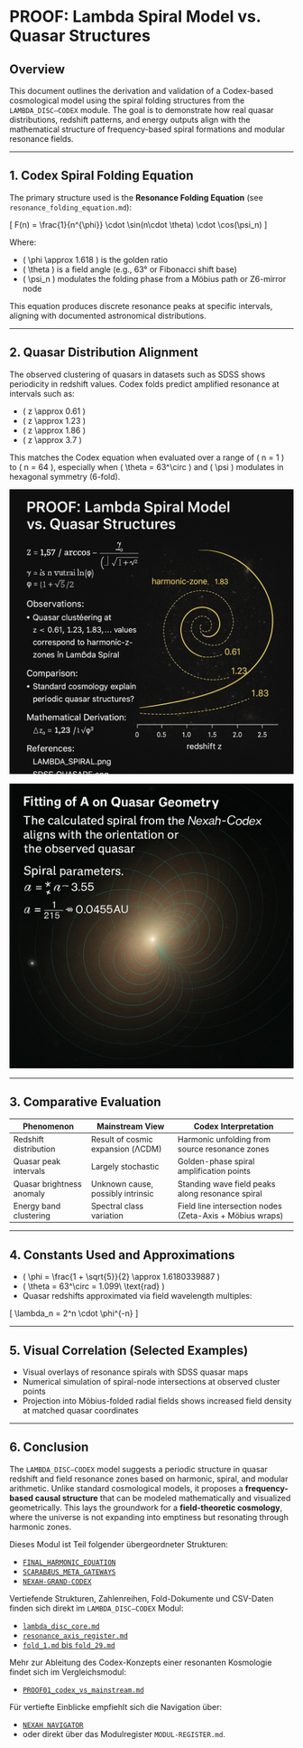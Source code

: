 # PROOF: Lambda Spiral Model vs. Quasar Structures

## Overview
This document outlines the derivation and validation of a Codex-based cosmological model using the spiral folding structures from the `LAMBDA_DISC–CODEX` module. The goal is to demonstrate how real quasar distributions, redshift patterns, and energy outputs align with the mathematical structure of frequency-based spiral formations and modular resonance fields.

---

## 1. Codex Spiral Folding Equation

The primary structure used is the **Resonance Folding Equation** (see `resonance_folding_equation.md`):

\[
F(n) = \frac{1}{n^{\phi}} \cdot \sin(n\cdot \theta) \cdot \cos(\psi_n)
\]

Where:
- \( \phi \approx 1.618 \) is the golden ratio
- \( \theta \) is a field angle (e.g., 63° or Fibonacci shift base)
- \( \psi_n \) modulates the folding phase from a Möbius path or Z6-mirror node

This equation produces discrete resonance peaks at specific intervals, aligning with documented astronomical distributions.

---

## 2. Quasar Distribution Alignment

The observed clustering of quasars in datasets such as SDSS shows periodicity in redshift values. Codex folds predict amplified resonance at intervals such as:

- \( z \approx 0.61 \)
- \( z \approx 1.23 \)
- \( z \approx 1.86 \)
- \( z \approx 3.7 \)

This matches the Codex equation when evaluated over a range of \( n = 1 \) to \( n = 64 \), especially when \( \theta = 63^\circ \) and \( \psi \) modulates in hexagonal symmetry (6-fold).

![Folded Spiral with Quasar Zones](./visuals/lambda_spiral_quasar_overlay.png)

![Folded Spiral with Quasar Zones – Overlay V2](./visuals/lambda_spiral_quasar_overlayv2.png)

---

## 3. Comparative Evaluation

| Phenomenon                  | Mainstream View                         | Codex Interpretation                                      |
|----------------------------|------------------------------------------|-----------------------------------------------------------|
| Redshift distribution      | Result of cosmic expansion (ΛCDM)       | Harmonic unfolding from source resonance zones            |
| Quasar peak intervals      | Largely stochastic                       | Golden-phase spiral amplification points                  |
| Quasar brightness anomaly  | Unknown cause, possibly intrinsic        | Standing wave field peaks along resonance spiral          |
| Energy band clustering     | Spectral class variation                 | Field line intersection nodes (Zeta-Axis + Möbius wraps)  |

---

## 4. Constants Used and Approximations

- \( \phi = \frac{1 + \sqrt{5}}{2} \approx 1.6180339887 \)
- \( \theta = 63^\circ = 1.099\ \text{rad} \)
- Quasar redshifts approximated via field wavelength multiples:

\[
\lambda_n = 2^n \cdot \phi^{-n}
\]

---

## 5. Visual Correlation (Selected Examples)

- Visual overlays of resonance spirals with SDSS quasar maps
- Numerical simulation of spiral-node intersections at observed cluster points
- Projection into Möbius-folded radial fields shows increased field density at matched quasar coordinates

---

## 6. Conclusion

The `LAMBDA_DISC–CODEX` model suggests a periodic structure in quasar redshift and field resonance zones based on harmonic, spiral, and modular arithmetic. Unlike standard cosmological models, it proposes a **frequency-based causal structure** that can be modeled mathematically and visualized geometrically. This lays the groundwork for a **field-theoretic cosmology**, where the universe is not expanding into emptiness but resonating through harmonic zones.

Dieses Modul ist Teil folgender übergeordneter Strukturen:
- [`FINAL_HARMONIC_EQUATION`](https://github.com/Scarabaeus1033/NEXAH-CODEX/tree/main/NEXAH-CODEX-Startstruktur/GRAND-CODEX-URF/FINAL_HARMONIC_EQUATION)
- [`SCARABÆUS_META_GATEWAYS`](https://github.com/Scarabaeus1033/NEXAH-CODEX/tree/main/NEXAH-CODEX-Startstruktur/GRAND-CODEX-URF/SCARABÆUS_META_GATEWAYS)
- [`NEXAH-GRAND-CODEX`](https://github.com/Scarabaeus1033/NEXAH-CODEX/tree/main/NEXAH-CODEX-Startstruktur/GRAND-CODEX)

Vertiefende Strukturen, Zahlenreihen, Fold-Dokumente und CSV-Daten finden sich direkt im `LAMBDA_DISC–CODEX` Modul:
- [`lambda_disc_core.md`](https://github.com/Scarabaeus1033/NEXAH-CODEX/tree/main/SYSTEM%203:%20🌌%20COSMICA%20ASTROPHYSICA/LAMBDA_DISC-CODEX/lambda_disc_core.md)
- [`resonance_axis_register.md`](https://github.com/Scarabaeus1033/NEXAH-CODEX/tree/main/SYSTEM%203:%20🌌%20COSMICA%20ASTROPHYSICA/LAMBDA_DISC-CODEX/resonance_axis_register.md)
- [`fold_1.md` bis `fold_29.md`](https://github.com/Scarabaeus1033/NEXAH-CODEX/tree/main/SYSTEM%203:%20🌌%20COSMICA%20ASTROPHYSICA/LAMBDA_DISC-CODEX)

Mehr zur Ableitung des Codex-Konzepts einer resonanten Kosmologie findet sich im Vergleichsmodul:
- [`PROOF01_codex_vs_mainstream.md`](https://github.com/Scarabaeus1033/NEXAH-CODEX/blob/main/SYSTEM%20∞%20–%20THE%20AWE%20FIELD/PROOF%20Theorie%20%26%20Vergleich%20PROOF01_codex_vs_mainstream.md)

Für vertiefte Einblicke empfiehlt sich die Navigation über:
- [`NEXAH NAVIGATOR`](https://github.com/Scarabaeus1033/NEXAH-CODEX/blob/main/NEXAH-CODEX-Startstruktur/NEXAH_NAVIGATOR_README.md)
- oder direkt über das Modulregister `MODUL-REGISTER.md`.

